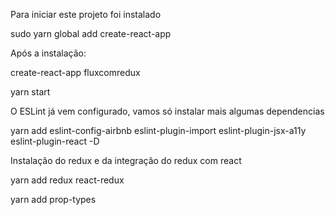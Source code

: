 Para iniciar este projeto foi instalado

sudo yarn global add create-react-app

Após a instalação:

create-react-app fluxcomredux

yarn start

O ESLint já vem configurado, vamos só instalar mais algumas dependencias

yarn add eslint-config-airbnb eslint-plugin-import eslint-plugin-jsx-a11y eslint-plugin-react -D

Instalação do redux e da integração do redux com react

yarn add redux react-redux

yarn add prop-types
